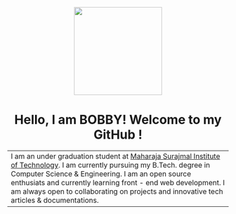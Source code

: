 
<p align = "center">
  <img src = "https://user-images.githubusercontent.com/87887741/138137569-c03af614-7c08-43d8-b2ad-4ea28864022f.gif" width = "200" hight = "200">
</p>
<h1 align = "center">Hello, I am BOBBY! Welcome to my GitHub !</h1>

<table>
  <tr>
    <td>
      I am an under graduation student at <a href = "https://www.msit.in/">Maharaja Surajmal Institute of Technology</a>. I am currently pursuing my B.Tech. degree in Computer Science & Engineering. I am an open source enthusiats and currently learning front - end web development. I am always open to collaborating on projects and innovative tech articles & documentations.
    </td>
  </tr>
</table>

<!--
**kashyap1905/kashyap1905** is a ✨ _special_ ✨ repository because its `README.md` (this file) appears on your GitHub profile.

Here are some ideas to get you started:

- 🔭 I’m currently working on ...
- 🌱 I’m currently learning ...
- 👯 I’m looking to collaborate on ...
- 🤔 I’m looking for help with ...
- 💬 Ask me about ...
- 📫 How to reach me: ...
- 😄 Pronouns: ...
- ⚡ Fun fact: ...
-->
